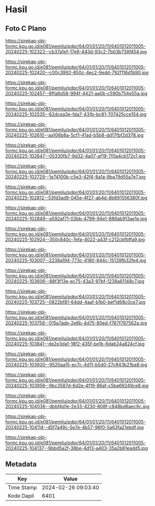 # Hasil

## Foto C Plano

https://sirekap-obj-formc.kpu.go.id/e081/pemilu/pdpr/64/01/01/20/11/6401012011005-20240225-102322--cb37a1ef-17e8-443d-93c2-7b03b738f454.jpg

https://sirekap-obj-formc.kpu.go.id/e081/pemilu/pdpr/64/01/01/20/11/6401012011005-20240225-102420--c00c3992-850c-4ec2-9edd-792f116d1b90.jpg

https://sirekap-obj-formc.kpu.go.id/e081/pemilu/pdpr/64/01/01/20/11/6401012011005-20240225-102457--6ffa8d58-994f-4421-aa0b-c590b754e55a.jpg

https://sirekap-obj-formc.kpu.go.id/e081/pemilu/pdpr/64/01/01/20/11/6401012011005-20240225-102535--62dcea3e-fda7-431b-bc81-707425cce154.jpg

https://sirekap-obj-formc.kpu.go.id/e081/pemilu/pdpr/64/01/01/20/11/6401012011005-20240225-102610--aa106b8a-5cf1-41ad-b5b8-dd17fbf2d378.jpg

https://sirekap-obj-formc.kpu.go.id/e081/pemilu/pdpr/64/01/01/20/11/6401012011005-20240225-102647--05330fb7-9d32-4a07-af19-7f0a4cb172c1.jpg

https://sirekap-obj-formc.kpu.go.id/e081/pemilu/pdpr/64/01/01/20/11/6401012011005-20240225-102729--1e74100b-c5e3-42f4-8a1a-9ba79d55a7e7.jpg

https://sirekap-obj-formc.kpu.go.id/e081/pemilu/pdpr/64/01/01/20/11/6401012011005-20240225-102812--53fd3ad9-045e-4f27-ab4d-8b891556380f.jpg

https://sirekap-obj-formc.kpu.go.id/e081/pemilu/pdpr/64/01/01/20/11/6401012011005-20240225-102849--a592af71-03bb-4799-94e1-886ab913ae1e.jpg

https://sirekap-obj-formc.kpu.go.id/e081/pemilu/pdpr/64/01/01/20/11/6401012011005-20240225-102924--350c840c-7efa-4022-a43f-c212cbfbffa9.jpg

https://sirekap-obj-formc.kpu.go.id/e081/pemilu/pdpr/64/01/01/20/11/6401012011005-20240225-103007--2238a194-773c-4180-844c-15139fb32fe4.jpg

https://sirekap-obj-formc.kpu.go.id/e081/pemilu/pdpr/64/01/01/20/11/6401012011005-20240225-103606--88f3f13e-ec75-43a3-97bf-1238a61148c7.jpg

https://sirekap-obj-formc.kpu.go.id/e081/pemilu/pdpr/64/01/01/20/11/6401012011005-20240225-103725--0822bf81-64dd-4aaf-b1b0-bef1d68c0ce7.jpg

https://sirekap-obj-formc.kpu.go.id/e081/pemilu/pdpr/64/01/01/20/11/6401012011005-20240225-103758--015a7ade-2e6b-4d75-80ed-f787f787562a.jpg

https://sirekap-obj-formc.kpu.go.id/e081/pemilu/pdpr/64/01/01/20/11/6401012011005-20240225-103841--de2e3da1-18f2-435f-be1b-6dab24a824cf.jpg

https://sirekap-obj-formc.kpu.go.id/e081/pemilu/pdpr/64/01/01/20/11/6401012011005-20240225-103920--9520aa15-ec7c-4d11-b5d0-27c843b21ba8.jpg

https://sirekap-obj-formc.kpu.go.id/e081/pemilu/pdpr/64/01/01/20/11/6401012011005-20240225-103956--9bc3587d-6d2e-4f19-86af-c5ba69249ce8.jpg

https://sirekap-obj-formc.kpu.go.id/e081/pemilu/pdpr/64/01/01/20/11/6401012011005-20240225-104036--dbbf4d1e-2e33-4230-808f-c848bd6aec9c.jpg

https://sirekap-obj-formc.kpu.go.id/e081/pemilu/pdpr/64/01/01/20/11/6401012011005-20240225-104114--d5f7a49c-5e7e-4b57-98f0-5a63fa21ebdf.jpg

https://sirekap-obj-formc.kpu.go.id/e081/pemilu/pdpr/64/01/01/20/11/6401012011005-20240225-104137--9bbd5a2f-38be-4d13-a403-35a2b81eadd5.jpg


## Metadata

| Key        | Value               |
| ---------- | ------------------- |
| Time Stamp | 2024-02-26 09:03:40 |
| Kode Dapil | 6401                |



